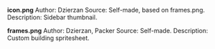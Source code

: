 **icon.png**
Author: Dzierzan
Source: Self-made, based on frames.png.
Description: Sidebar thumbnail.

**frames.png**
Author: Dzierzan, Packer
Source: Self-made.
Description: Custom building spritesheet.
